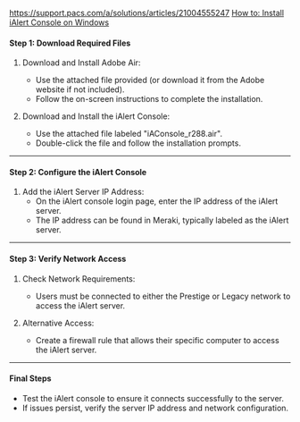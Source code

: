 https://support.pacs.com/a/solutions/articles/21004555247
[How to: Install iAlert Console on Windows](https://pacstech.itglue.com/7811197/docs/17428974#version=published&documentMode=view)
#### Step 1: Download Required Files

1. Download and Install Adobe Air:
    
    - Use the attached file provided (or download it from the Adobe website if not included).
    - Follow the on-screen instructions to complete the installation.
2. Download and Install the iAlert Console:
    
    - Use the attached file labeled "iAConsole_r288.air".
    - Double-click the file and follow the installation prompts.

---

#### Step 2: Configure the iAlert Console

1. Add the iAlert Server IP Address:
    - On the iAlert console login page, enter the IP address of the iAlert server.
    - The IP address can be found in Meraki, typically labeled as the iAlert server.

---

#### Step 3: Verify Network Access

1. Check Network Requirements:
    
    - Users must be connected to either the Prestige or Legacy network to access the iAlert server.
2. Alternative Access:
    
    - Create a firewall rule that allows their specific computer to access the iAlert server.

---

#### Final Steps

- Test the iAlert console to ensure it connects successfully to the server.
- If issues persist, verify the server IP address and network configuration.